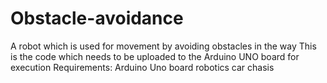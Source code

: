 # Obstacle-avoidance
A robot which is used for movement by avoiding obstacles in the way
This is the code which needs to be uploaded to the Arduino UNO board for execution
Requirements:
Arduino Uno board
robotics car chasis
